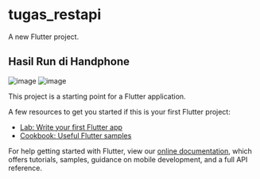 # tugas_restapi

A new Flutter project.

## Hasil Run di Handphone 
![image](https://user-images.githubusercontent.com/70736299/114518227-56ff4080-9c69-11eb-8851-bf05d78c7fd1.png)
![image](https://user-images.githubusercontent.com/70736299/114518269-5f577b80-9c69-11eb-82fd-a5f3c002f770.png)


This project is a starting point for a Flutter application.

A few resources to get you started if this is your first Flutter project:

- [Lab: Write your first Flutter app](https://flutter.dev/docs/get-started/codelab)
- [Cookbook: Useful Flutter samples](https://flutter.dev/docs/cookbook)

For help getting started with Flutter, view our
[online documentation](https://flutter.dev/docs), which offers tutorials,
samples, guidance on mobile development, and a full API reference.
